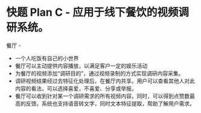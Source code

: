 # 快题 Plan C - 应用于线下餐饮的视频调研系统。

餐厅 - 



- 一个人吃饭有自己的小世界
- 餐厅可以主动提供内容播放，以满足客户一定的娱乐活动
- 为餐厅的视频添加“调研目的”，通过视频录制的方式实现调研内容采集。
- 调研视频结果经过去特征化处理后，在餐厅内共享。用户可以查看其他人对此内容的看法，可以选择喜爱，不喜爱、分享或举报。
- 餐厅可以收到针对某一个调研需求的所有视频内容。同时，可以得到点赞数最高的反馈。系统也支持语音转文字，同时文本特征提取，帮助了解用户需求。

